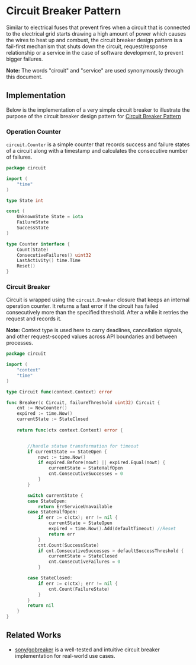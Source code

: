 # Circuit Breaker Pattern

Similar to electrical fuses that prevent fires when a circuit that is connected
to the electrical grid starts drawing a high amount of power which causes the
wires to heat up and combust, the circuit breaker design pattern is a fail-first
mechanism that shuts down the circuit, request/response relationship or a
service in the case of software development, to prevent bigger failures.

**Note:** The words "circuit" and "service" are used synonymously through this
document.

## Implementation

Below is the implementation of a very simple circuit breaker to illustrate the purpose
of the circuit breaker design pattern for  [Circuit Breaker Pattern](https://docs.microsoft.com/en-us/previous-versions/msp-n-p/dn589784(v=pandp.10)?redirectedfrom=MSDN)

### Operation Counter

`circuit.Counter` is a simple counter that records success and failure states of
a circuit along with a timestamp and calculates the consecutive number of
failures.

```go
package circuit

import (
    "time"
)

type State int

const (
    UnknownState State = iota
    FailureState
    SuccessState
)

type Counter interface {
    Count(State)
    ConsecutiveFailures() uint32
    LastActivity() time.Time
    Reset()
}
```

### Circuit Breaker

Circuit is wrapped using the `circuit.Breaker` closure that keeps an internal operation counter.
It returns a fast error if the circuit has failed consecutively more than the specified threshold.
After a while it retries the request and records it.

**Note:** Context type is used here to carry deadlines, cancellation signals, and
other request-scoped values across API boundaries and between processes.

```go
package circuit

import (
    "context"
    "time"
)

type Circuit func(context.Context) error

func Breaker(c Circuit, failureThreshold uint32) Circuit {
    cnt := NewCounter()
	expired := time.Now()
	currentState := StateClosed
    
   	return func(ctx context.Context) error {


		//handle statue transformation for timeout
		if currentState == StateOpen {
			nowt := time.Now()
			if expired.Before(nowt) || expired.Equal(nowt) {
				currentState = StateHalfOpen 
				cnt.ConsecutiveSuccesses = 0 
			}
		}

		switch currentState {
		case StateOpen:
			return ErrServiceUnavailable 
		case StateHalfOpen:
			if err := c(ctx); err != nil {
				currentState = StateOpen
				expired = time.Now().Add(defaultTimeout) //Reset
				return err
			}
			cnt.Count(SuccessState)
			if cnt.ConsecutiveSuccesses > defaultSuccessThreshold {
				currentState = StateClosed
				cnt.ConsecutiveFailures = 0
			}

		case StateClosed:
			if err := c(ctx); err != nil {
				cnt.Count(FailureState)
			}
		}
		return nil
	}
}
```

## Related Works

- [sony/gobreaker](https://github.com/sony/gobreaker) is a well-tested and intuitive circuit breaker implementation for real-world use cases.
